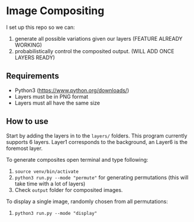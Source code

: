 # Image Compositing
I set up this repo so we can: 
1. generate all possible variations given our layers  (FEATURE ALREADY WORKING)
2. probabilistically control the composited output. (WILL ADD ONCE LAYERS READY)

## Requirements
- Python3 (https://www.python.org/downloads/)
- Layers must be in PNG format
- Layers must all have the same size

## How to use
Start by adding the layers in to the `layers/` folders. This program currently supports 6 layers. Layer1 corresponds to the background, an Layer6 is the foremost layer.

To generate composites open terminal and type following:
1. `source venv/bin/activate`
2. `python3 run.py --mode "permute"` for generating permutations (this will take time with a lot of layers) 
3. Check `output` folder for composited images.

To display a single image, randomly chosen from all permutations:
1. `python3 run.py --mode "display"`
